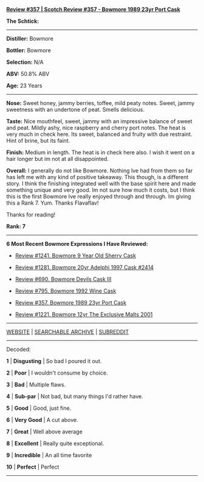 
[**Review #357 | Scotch Review #357 - Bowmore 1989 23yr Port Cask**]( https://t8ke.review/review-357-bowmore-1989-23yr-port-cask/)

**The Schtick:** 

-----

**Distiller:** Bowmore

**Bottler:** Bowmore

**Selection:** N/A

**ABV:** 50.8% ABV

**Age:** 23 Years 

-----

**Nose:**  Sweet honey, jammy berries, toffee, mild peaty notes. Sweet, jammy sweetness with an undertone of peat. Smells delicious.

**Taste:** Nice mouthfeel, sweet, jammy with an impressive balance of sweet and peat. Mildly ashy, nice raspberry and cherry port notes. The heat is very much in check here. Its sweet, balanced and fruity with due restraint. Hint of brine, but its faint.

**Finish:** Medium in length. The heat is in check here also. I wish it went on a hair longer but im not at all disappointed.

**Overall:** I generally do not like Bowmore. Nothing Ive had from them so far has left me with any kind of positive takeaway. This though, is a different story. I think the finishing integrated well with the base spirit here and made something unique and very good. Im not sure how much it costs, but I think this is the first Bowmore Ive really enjoyed through and through. Im giving this a Rank 7. Yum. Thanks Flavaflav!

Thanks for reading!

**Rank: 7**

----- 

**6 Most Recent Bowmore Expressions I Have Reviewed:** 

- [Review #1241. Bowmore 9 Year Old Sherry Cask]( https://t8ke.review/review-1241-bowmore-9-year-old-sherry-cask) 

- [Review #1281. Bowmore 20yr Adelphi 1997 Cask #2414]( https://t8ke.review/review-1281-bowmore-20yr-adelphi-1997-cask-2414) 

- [Review #690. Bowmore Devils Cask III]( https://t8ke.review/review-690-bowmore-the-devils-cask-iii/) 

- [Review #795. Bowmore 1992 Wine Cask]( https://t8ke.review/review-795-bowmore-1992-16yr-wine-cask/) 

- [Review #357. Bowmore 1989 23yr Port Cask]( https://t8ke.review/review-357-bowmore-1989-23yr-port-cask/) 

- [Review #1221. Bowmore 12yr The Exclusive Malts 2001]( https://t8ke.review/review-1221-bowmore-12yr-the-exclusive-malts-2001) 

-----

[WEBSITE](https://t8ke.review) | [SEARCHABLE ARCHIVE](https://t8ke.review/review-archive/) | [SUBREDDIT](https://reddit.com/r/t8kereviews)

-----

Decoded:

**1** | **Disgusting** | So bad I poured it out.

**2** | **Poor** | I wouldn't consume by choice.

**3** | **Bad** | Multiple flaws.

**4** | **Sub-par** | Not bad, but many things I'd rather have.

**5** | **Good** | Good, just fine.

**6** | **Very Good** | A cut above.

**7** | **Great** | Well above average

**8** | **Excellent** | Really quite exceptional.

**9** | **Incredible** | An all time favorite

**10** | **Perfect** | Perfect

----

